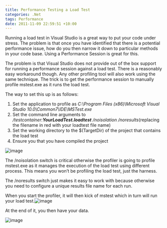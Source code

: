```yaml
---
title: Performance Testing a Load Test
categories: .Net
tags: Performance
date: 2011-11-09 22:59:51 +10:00
---
```


Running a load test in Visual Studio is a great way to put your code under stress. The problem is that once you have identified that there is a potential performance issue, how do you then narrow it down to particular methods in your code base. Using a Performance Session is great for this. 

The problem is that Visual Studio does not provide out of the box support for running a performance session against a load test. There is a reasonably easy workaround though. Any other profiling tool will also work using the same technique. The trick is to get the performance session to manually profile mstest.exe as it runs the load test. 

<!--more-->

The way to set this up is as follows:

1. Set the application to profile as _C:\Program Files (x86)\Microsoft Visual Studio 10.0\Common7\IDE\MSTest.exe_
1. Set the command line arguments to _/testcontainer:**YourLoadTest.loadtest** /noisolation /noresults_(replacing the filename in red with your loadtest file name)
1. Set the working directory to the $(TargetDir) of the project that contains the load test
1. Ensure you that you have compiled the project

![image][0]

The /noisolation switch is critical otherwise the profiler is going to profile mstest.exe as it manages the execution of the load test using different process. This means you won’t be profiling the load test, just the harness.

The /noresults switch just makes it easy to work with because otherwise you need to configure a unique results file name for each run.

When you start the profiler, it will then kick of mstest which in turn will run your load test.![image][1]

At the end of it, you then have your data.

![image][2]

[0]: /files/image_131.png
[1]: /files/image_132.png
[2]: /files/image_133.png
